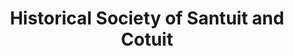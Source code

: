 ---
layout: repo
title: "Historical Society of Santuit and Cotuit"
id: 17765
permalink: repos/17765/
---